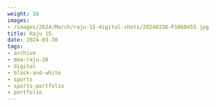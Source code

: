 ```yaml
---
weight: 10
images:
- /images/2024/March/raju-15-digital-shots/20240330-P1060455.jpg
title: Raju 15.
date: 2024-03-30
tags:
- archive
- mma-raju-16
- digital
- black-and-white
- sports
- sports-portfolio
- portfolio
---
```

